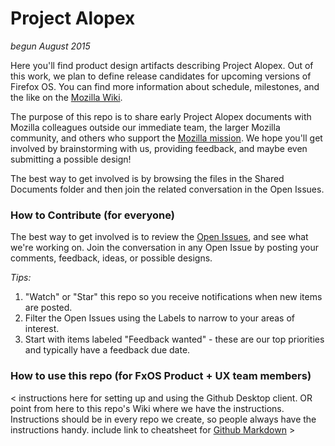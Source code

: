 # Project Alopex

*begun August 2015*

Here you'll find product design artifacts describing Project Alopex. Out of this work, we plan to define release candidates for upcoming versions of Firefox OS. You can find more information about schedule, milestones, and the like on the [Mozilla Wiki][1].

The purpose of this repo is to share early Project Alopex documents with Mozilla colleagues outside our immediate team, the larger Mozilla community, and others who support the [Mozilla mission][1]. We hope you'll get involved by brainstorming with us, providing feedback, and maybe even submitting a possible design!

The best way to get involved is by browsing the files in the Shared Documents folder and then join the related conversation in the Open Issues.

### How to Contribute (for everyone)
The best way to get involved is to review the [Open Issues][3], and see what we're working on. Join the conversation in any Open Issue by posting your comments, feedback, ideas, or possible designs.

_Tips:_ 

1. "Watch" or "Star" this repo so you receive notifications when new items are posted.
2. Filter the Open Issues using the Labels to narrow to your areas of interest.
3. Start with items labeled "Feedback wanted" - these are our top priorities and typically have a feedback due date.

### How to use this repo (for FxOS Product + UX team members)
< instructions here for setting up and using the Github Desktop client. OR point from here to this repo's Wiki where we have the instructions. Instructions should be in every repo we create, so people always have the instructions handy. include link to cheatsheet for [Github Markdown][4] >


[1]: https://www.mozilla.org/en-US/mission/
[2]: https://wiki.mozilla.org/Firefox_OS/Alopex
[3]: https://github.com/fxos-product-design/alopex/issues
[4]: https://help.github.com/articles/markdown-basics/



